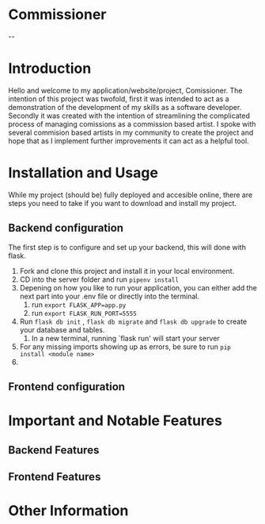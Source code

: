 # Commissioner
--

# Introduction

Hello and welcome to my application/website/project, Comissioner. The  intention of this project was twofold, first it was intended to act as a demonstration of the development of my skills as a software developer. Secondly it was created with the intention of streamlining the complicated process of managing comissions as a commission based artist. I spoke with several commision based artists in my community to create the project and hope that as I implement further improvements it can act as a helpful tool.


# Installation and Usage
While my project (should be) fully deployed and accesible online, there are steps you need to take if you want to download and install my project.
## Backend configuration
The first step is to configure and set up your backend, this will done with flask. 

1. Fork and clone this project and install it in your local environment.
2. CD into the server folder and run `pipenv install`
3. Depening on how you like to run your application, you can either add the next part into your .env file or directly into the terminal.
   1. run `export FLASK_APP=app.py`
   2. run `export FLASK_RUN_PORT=5555`
4. Run `flask db init` , `flask db migrate` and `flask db upgrade` to create your database and tables.
   1. In a new terminal, running `flask run' will start your server
5. For any missing imports showing up as errors, be sure to run `pip install <module name>`
6. 
## Frontend configuration

# Important and Notable Features

## Backend Features

## Frontend Features
# Other Information
